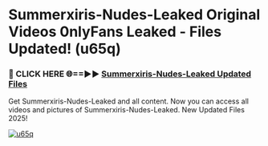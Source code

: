 # Summerxiris-Nudes-Leaked Original Videos 0nlyFans Leaked - Files Updated! (u65q)

<h3>🔴 CLICK HERE 🌐==►► <a href="https://tinyurl.com/4mcuefdz" rel="nofollow">Summerxiris-Nudes-Leaked Updated Files</a></h3>

Get Summerxiris-Nudes-Leaked and all content. Now you can access all videos and pictures of Summerxiris-Nudes-Leaked. New Updated Files 2025!

[![u65q](https://i.imgur.com/StAQSOY.gif)](https://tinyurl.com/4mcuefdz)
